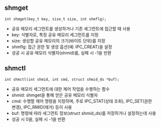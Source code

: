 ## shmget
```
int shmget(key_t key, size_t size, int shmflg);
```
- 공유 메모리 세그먼트를 생성하거나 기존 세그먼트에 접근할 때 사용
- key: 식별자로, 특정 공유 메모리 세그먼트를 지정
- size: 생성할 공유 메모리의 크기(바이트 단위)를 지정
- shmflg: 접근 권한 및 생성 옵션(예: IPC_CREAT)을 설정
- 성공 시 공유 메모리 식별자(shmid)를, 실패 시 -1을 반환

## shmctl
```
int shmctl(int shmid, int cmd, struct shmid_ds *buf);
```
- 공유 메모리 세그먼트에 대한 제어 작업을 수행하는 함수
- shmid: shmget을 통해 얻은 공유 메모리 식별자
- cmd: 수행할 제어 명령을 지정하며, 주로 IPC_STAT(상태 조회), IPC_SET(권한 변경), IPC_RMID(제거) 등이 사용
- buf: 명령에 따라 세그먼트 정보(struct shmid_ds)를 저장하거나 설정하는데 사용
- 성공 시 0을, 실패 시 -1을 반환

